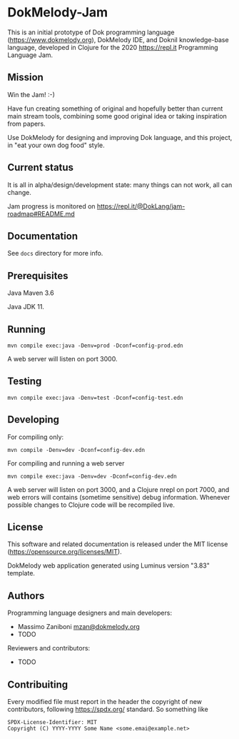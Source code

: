 # DokMelody-Jam

This is an initial prototype of Dok programming language (https://www.dokmelody.org), DokMelody IDE, and Doknil knowledge-base language, developed in Clojure for the 2020 https://repl.it Programming Language Jam.

## Mission

Win the Jam! :-)

Have fun creating something of original and hopefully better than current main stream tools, combining some good original idea or 
taking inspiration from papers. 

Use DokMelody for designing and improving Dok language, and this project, in "eat your own dog food" style.

## Current status

It is all in alpha/design/development state: many things can not work, all can change.

Jam progress is monitored on https://repl.it/@DokLang/jam-roadmap#README.md

## Documentation

See ``docs`` directory for more info.

## Prerequisites

Java Maven 3.6

Java JDK 11.

## Running

```
mvn compile exec:java -Denv=prod -Dconf=config-prod.edn
```

A web server will listen on port 3000.

## Testing

```
mvn compile exec:java -Denv=test -Dconf=config-test.edn
```

## Developing

For compiling only:

```
mvn compile -Denv=dev -Dconf=config-dev.edn
```

For compiling and running a web server

```
mvn compile exec:java -Denv=dev -Dconf=config-dev.edn
```

A web server will listen on port 3000, and a Clojure nrepl on port 7000, and web errors will contains 
(sometime sensitive) debug information. Whenever possible changes to Clojure code will be recompiled live.

## License

This software and related documentation is released under the MIT license (https://opensource.org/licenses/MIT).

DokMelody web application generated using Luminus version "3.83" template.

## Authors

Programming language designers and main developers:

* Massimo Zaniboni <mzan@dokmelody.org>
* TODO

Reviewers and contributors:

* TODO

## Contribuiting

Every modified file must report in the header the copyright of new contributors, following https://spdx.org/ standard. So something like

```
SPDX-License-Identifier: MIT
Copyright (C) YYYY-YYYY Some Name <some.emai@example.net>
```
